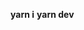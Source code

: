 <!--
 * @Autor: cxq
 * @Date: 2020-08-05 19:59:48
 * @LastEditTime: 2020-08-05 20:00:28
 * @Description:
-->
**yarn i**
**yarn dev**
